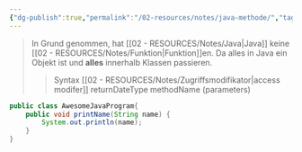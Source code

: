 ```yaml
---
{"dg-publish":true,"permalink":"/02-resources/notes/java-methode/","tags":["code/java"],"noteIcon":"","updated":"2025-08-26T16:35:05.101+02:00"}
---
```


>In Grund genommen, hat [[02 - RESOURCES/Notes/Java\|Java]] keine [[02 - RESOURCES/Notes/Funktion\|Funktion]]en. Da alles in Java ein Objekt ist und **alles** innerhalb Klassen passieren.
>>Syntax
>>[[02 - RESOURCES/Notes/Zugriffsmodifikator\|access modifer]] returnDateType methodName (parameters) 

```java
public class AwesomeJavaProgram{
	public void printName(String name) {
		System.out.println(name);
	}
}
```